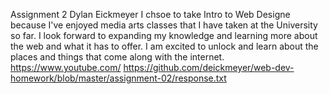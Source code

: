 Assignment 2
Dylan Eickmeyer 
I chsoe to take Intro to Web Designe because I've enjoyed media arts classes that I have taken at the University so far. I look forward to expanding my knowledge and learning more about the web and what it has to offer. I am excited to unlock and learn about the places and things that come along with the internet. 
https://www.youtube.com/
https://github.com/deickmeyer/web-dev-homework/blob/master/assignment-02/response.txt
